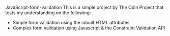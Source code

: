 JavaScript-form-validation
This is a simple project by The Odin Project that tests my understanding on the following:
- Simple form validation using the inbuilt HTML attributes
- Complex form validation using Javascript & the Constraint Validation API

